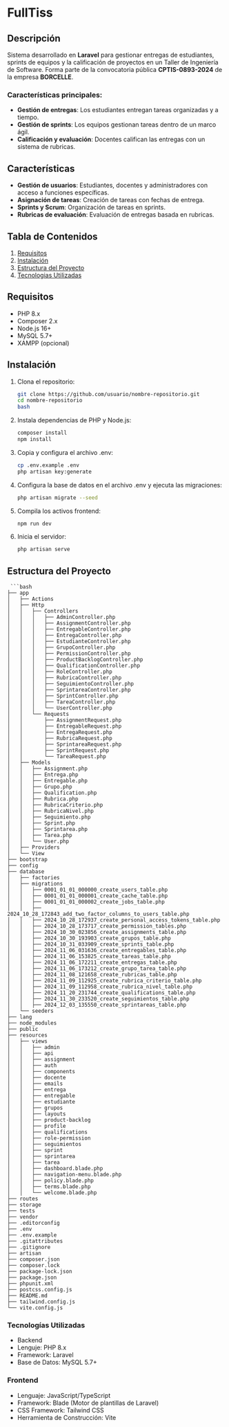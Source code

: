 
# FullTiss

## Descripción
Sistema desarrollado en **Laravel** para gestionar entregas de estudiantes, sprints de equipos y la calificación de proyectos en un Taller de Ingeniería de Software. Forma parte de la convocatoria pública **CPTIS-0893-2024** de la empresa **BORCELLE**.

### Características principales:
- **Gestión de entregas**: Los estudiantes entregan tareas organizadas y a tiempo.
- **Gestión de sprints**: Los equipos gestionan tareas dentro de un marco ágil.
- **Calificación y evaluación**: Docentes califican las entregas con un sistema de rubricas.
 
## Características
- **Gestión de usuarios**: Estudiantes, docentes y administradores con acceso a funciones específicas.
- **Asignación de tareas**: Creación de tareas con fechas de entrega.
- **Sprints y Scrum**: Organización de tareas en sprints.
- **Rubricas de evaluación**: Evaluación de entregas basada en rubricas.

## Tabla de Contenidos
1. [Requisitos](#requisitos)
2. [Instalación](#instalación)
3. [Estructura del Proyecto](#estructura-del-proyecto)
4. [Tecnologias Utilizadas](#Tecnologías-Utilizadas)


## Requisitos
- PHP 8.x
- Composer 2.x
- Node.js 16+
- MySQL 5.7+
- XAMPP (opcional)

## Instalación

1. Clona el repositorio:
   ```bash
   git clone https://github.com/usuario/nombre-repositorio.git
   cd nombre-repositorio
   bash
2. Instala dependencias de PHP y Node.js:
    ```bash
   composer install
   npm install
3. Copia y configura el archivo .env:
   ```bash
   cp .env.example .env
   php artisan key:generate
4. Configura la base de datos en el archivo .env y ejecuta las migraciones:
    ```bash
    php artisan migrate --seed
5. Compila los activos frontend:
    ```bash
    npm run dev
6. Inicia el servidor:
    ```bash
    php artisan serve

## Estructura del Proyecto

     ```bash
    ├── app
    │   ├── Actions
    │   ├── Http
    │   │   ├── Controllers
    │   │   │   ├── AdminController.php
    │   │   │   ├── AssignmentController.php
    │   │   │   ├── EntregableController.php
    │   │   │   ├── EntregaController.php
    │   │   │   ├── EstudianteController.php
    │   │   │   ├── GrupoController.php
    │   │   │   ├── PermissionController.php
    │   │   │   ├── ProductBacklogController.php
    │   │   │   ├── QualificationController.php
    │   │   │   ├── RoleController.php
    │   │   │   ├── RubricaController.php
    │   │   │   ├── SeguimientoController.php
    │   │   │   ├── SprintareaController.php
    │   │   │   ├── SprintController.php
    │   │   │   ├── TareaController.php
    │   │   │   └── UserController.php
    │   │   └── Requests
    │   │       ├── AssignmentRequest.php
    │   │       ├── EntregableRequest.php
    │   │       ├── EntregaRequest.php
    │   │       ├── RubricaRequest.php
    │   │       ├── SprintareaRequest.php
    │   │       ├── SprintRequest.php
    │   │       └── TareaRequest.php
    │   ├── Models
    │   │   ├── Assignment.php
    │   │   ├── Entrega.php
    │   │   ├── Entregable.php
    │   │   ├── Grupo.php
    │   │   ├── Qualification.php
    │   │   ├── Rubrica.php
    │   │   ├── RubricaCriterio.php
    │   │   ├── RubricaNivel.php
    │   │   ├── Seguimiento.php
    │   │   ├── Sprint.php
    │   │   ├── Sprintarea.php
    │   │   ├── Tarea.php
    │   │   └── User.php
    │   ├── Providers
    │   └── View
    ├── bootstrap
    ├── config
    ├── database
    │   ├── factories
    │   ├── migrations
    │   │   ├── 0001_01_01_000000_create_users_table.php
    │   │   ├── 0001_01_01_000001_create_cache_table.php
    │   │   ├── 0001_01_01_000002_create_jobs_table.php
    │   │   ├── 2024_10_28_172843_add_two_factor_columns_to_users_table.php
    │   │   ├── 2024_10_28_172937_create_personal_access_tokens_table.php
    │   │   ├── 2024_10_28_173717_create_permission_tables.php
    │   │   ├── 2024_10_30_023856_create_assignments_table.php
    │   │   ├── 2024_10_30_193903_create_grupos_table.php
    │   │   ├── 2024_10_31_033909_create_sprints_table.php
    │   │   ├── 2024_11_06_031636_create_entregables_table.php
    │   │   ├── 2024_11_06_153825_create_tareas_table.php
    │   │   ├── 2024_11_06_172211_create_entregas_table.php
    │   │   ├── 2024_11_06_173212_create_grupo_tarea_table.php
    │   │   ├── 2024_11_08_121658_create_rubricas_table.php
    │   │   ├── 2024_11_09_112925_create_rubrica_criterio_table.php
    │   │   ├── 2024_11_09_112958_create_rubrica_nivel_table.php
    │   │   ├── 2024_11_20_231744_create_qualifications_table.php
    │   │   ├── 2024_11_30_233520_create_seguimientos_table.php
    │   │   ├── 2024_12_03_135550_create_sprintareas_table.php
    │   └── seeders
    ├── lang
    ├── node_modules
    ├── public
    ├── resources
    │   ├── views
    │   │   ├── admin
    │   │   ├── api
    │   │   ├── assignment
    │   │   ├── auth
    │   │   ├── components
    │   │   ├── docente
    │   │   ├── emails
    │   │   ├── entrega
    │   │   ├── entregable
    │   │   ├── estudiante
    │   │   ├── grupos
    │   │   ├── layouts
    │   │   ├── product-backlog
    │   │   ├── profile
    │   │   ├── qualifications
    │   │   ├── role-permission
    │   │   ├── seguimientos
    │   │   ├── sprint
    │   │   ├── sprintarea
    │   │   ├── tarea
    │   │   ├── dashboard.blade.php
    │   │   ├── navigation-menu.blade.php
    │   │   ├── policy.blade.php
    │   │   ├── terms.blade.php
    │   │   └── welcome.blade.php
    ├── routes
    ├── storage
    ├── tests
    ├── vendor
    ├── .editorconfig
    ├── .env
    ├── .env.example
    ├── .gitattributes
    ├── .gitignore
    ├── artisan
    ├── composer.json
    ├── composer.lock
    ├── package-lock.json
    ├── package.json
    ├── phpunit.xml
    ├── postcss.config.js
    ├── README.md
    ├── tailwind.config.js
    └── vite.config.js

 
### Tecnologías Utilizadas
* Backend
* Lenguje: PHP 8.x
* Framework: Laravel
* Base de Datos: MySQL 5.7+
### Frontend
* Lenguaje: JavaScript/TypeScript
* Framework: Blade (Motor de plantillas de Laravel)
* CSS Framework: Tailwind CSS
* Herramienta de Construcción: Vite
